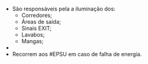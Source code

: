 - São responsáveis pela a iluminação dos:
	- Corredores;
	- Áreas de saída;
	- Sinais EXIT;
	- Lavabos;
	- Mangas;
-
- Recorrem aos #EPSU em caso de falha de energia.
